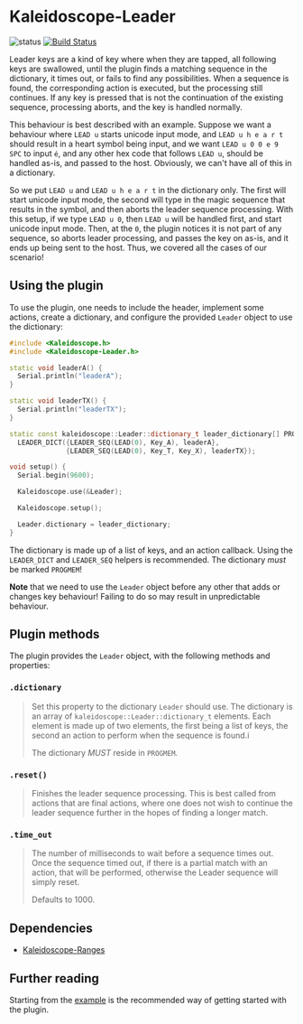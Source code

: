 # Kaleidoscope-Leader

![status][st:stable] [![Build Status][travis:image]][travis:status]

 [travis:image]: https://travis-ci.org/keyboardio/Kaleidoscope-Leader.svg?branch=master
 [travis:status]: https://travis-ci.org/keyboardio/Kaleidoscope-Leader

 [st:stable]: https://img.shields.io/badge/stable-✔-black.svg?style=flat&colorA=44cc11&colorB=494e52
 [st:broken]: https://img.shields.io/badge/broken-X-black.svg?style=flat&colorA=e05d44&colorB=494e52
 [st:experimental]: https://img.shields.io/badge/experimental----black.svg?style=flat&colorA=dfb317&colorB=494e52

Leader keys are a kind of key where when they are tapped, all following keys are
swallowed, until the plugin finds a matching sequence in the dictionary, it
times out, or fails to find any possibilities. When a sequence is found, the
corresponding action is executed, but the processing still continues. If any key
is pressed that is not the continuation of the existing sequence, processing
aborts, and the key is handled normally.

This behaviour is best described with an example. Suppose we want a behaviour
where `LEAD u` starts unicode input mode, and `LEAD u h e a r t` should result
in a heart symbol being input, and we want `LEAD u 0 0 e 9 SPC` to input `é`,
and any other hex code that follows `LEAD u`, should be handled as-is, and
passed to the host. Obviously, we can't have all of this in a dictionary.

So we put `LEAD u` and `LEAD u h e a r t` in the dictionary only. The first will
start unicode input mode, the second will type in the magic sequence that
results in the symbol, and then aborts the leader sequence processing. With this
setup, if we type `LEAD u 0`, then `LEAD u` will be handled first, and start
unicode input mode. Then, at the `0`, the plugin notices it is not part of any
sequence, so aborts leader processing, and passes the key on as-is, and it ends
up being sent to the host. Thus, we covered all the cases of our scenario!

## Using the plugin

To use the plugin, one needs to include the header, implement some actions,
create a dictionary, and configure the provided `Leader` object to use the
dictionary:

```c++
#include <Kaleidoscope.h>
#include <Kaleidoscope-Leader.h>

static void leaderA() {
  Serial.println("leaderA");
}

static void leaderTX() {
  Serial.println("leaderTX");
}

static const kaleidoscope::Leader::dictionary_t leader_dictionary[] PROGMEM =
  LEADER_DICT({LEADER_SEQ(LEAD(0), Key_A), leaderA},
              {LEADER_SEQ(LEAD(0), Key_T, Key_X), leaderTX});

void setup() {
  Serial.begin(9600);

  Kaleidoscope.use(&Leader);

  Kaleidoscope.setup();

  Leader.dictionary = leader_dictionary;
}
```

The dictionary is made up of a list of keys, and an action callback. Using the
`LEADER_DICT` and `LEADER_SEQ` helpers is recommended. The dictionary *must* be
marked `PROGMEM`!

**Note** that we need to use the `Leader` object before any other that adds or
changes key behaviour! Failing to do so may result in unpredictable behaviour.

## Plugin methods

The plugin provides the `Leader` object, with the following methods and properties:

### `.dictionary`

> Set this property to the dictionary `Leader` should use. The dictionary is an
> array of `kaleidoscope::Leader::dictionary_t` elements. Each element is made
> up of two elements, the first being a list of keys, the second an action to
> perform when the sequence is found.i
>
> The dictionary *MUST* reside in `PROGMEM`.

### `.reset()`

> Finishes the leader sequence processing. This is best called from actions that
> are final actions, where one does not wish to continue the leader sequence
> further in the hopes of finding a longer match.

### `.time_out`

> The number of milliseconds to wait before a sequence times out. Once the
> sequence timed out, if there is a partial match with an action, that will be
> performed, otherwise the Leader sequence will simply reset.
>
> Defaults to 1000.

## Dependencies

* [Kaleidoscope-Ranges](https://github.com/keyboardio/Kaleidoscope-Ranges)

## Further reading

Starting from the [example][plugin:example] is the recommended way of getting
started with the plugin.

 [plugin:example]: https://github.com/keyboardio/Kaleidoscope-Leader/blob/master/examples/Leader/Leader.ino
